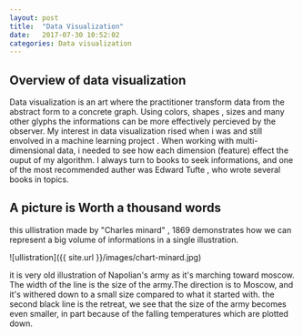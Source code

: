 ```yaml
---
layout: post
title:  "Data Visualization"
date:   2017-07-30 10:52:02
categories: Data visualization
---
```

## **Overview of data visualization**

Data visualization is an art where the practitioner transform data from the abstract form to a concrete graph. Using colors, shapes , sizes and many other glyphs the informations can be more effectively percieved by the observer.
My interest in data visualization rised when i was and still envolved in a machine learning project . When working with multi-dimensional data, i needed to see how each dimension (feature) effect the ouput of my algorithm.
I always turn to books to seek informations, and one of the most recommended auther was Edward Tufte , who wrote several books in topics.

## **A picture is Worth a thousand words**

this ullistration made by "Charles minard" , 1869  demonstrates how we can represent a big volume of informations in a single illustration.


![ullistration]({{ site.url }}/images/chart-minard.jpg)


it is very old illustration of Napolian's army as it's marching toward moscow. The width of the line is the size of the army.The direction is to Moscow, and it's withered down to a small size compared to what it started with.
the second black line is the retreat, we see that the size of the army becomes even smaller, in part because of the falling temperatures which are plotted down.




